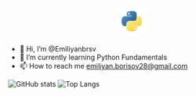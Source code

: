 <p align="center">
<img src="https://raw.githubusercontent.com/github/explore/80688e429a7d4ef2fca1e82350fe8e3517d3494d/topics/python/python.png" alt="Python" height="60" style="vertical-align:top; margin:4px">
</p>

- 👋 Hi, I’m @Emiliyanbrsv
- 🌱 I’m currently learning Python Fundamentals
- 📫 How to reach me emiliyan.borisov28@gmail.com




![GitHub stats](https://github-readme-stats.vercel.app/api?username=Emiliyanbrsv&show_icons=true&theme=tokyonight)
![Top Langs](https://github-readme-stats.vercel.app/api/top-langs/?username=Emiliyanbrsv&theme=tokyonight)


<!---
Emiliyanbrsv/Emiliyanbrsv is a ✨ special ✨ repository because its `README.md` (this file) appears on your GitHub profile.
You can click the Preview link to take a look at your changes.
--->
